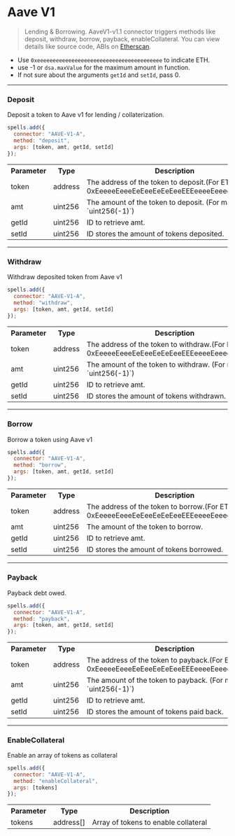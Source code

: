 # Aave V1
> Lending & Borrowing.
AaveV1-v1.1 connector triggers methods like deposit, withdraw, borrow, payback, enableCollateral. You can view details like source code, ABIs on [Etherscan](https://etherscan.io/address/0x612c5ca43230d9f97a0ac87e4420f66b8df97e9d#code).

- Use `0xeeeeeeeeeeeeeeeeeeeeeeeeeeeeeeeeeeeeeeee` to indicate ETH.
- use -1 or `dsa.maxValue` for the maximum amount in function.
- If not sure about the arguments `getId` and `setId`, pass 0.

---

### Deposit

Deposit a token to Aave v1 for lending / collaterization.

```javascript
spells.add({
  connector: "AAVE-V1-A",
  method: "deposit",
  args: [token, amt, getId, setId]
});
```

<table class="table">
  <tr>
    <th>Parameter</th>
    <th>Type</th>
    <th>Description</th>
  </tr>
   <tr>
     <td><Badge>token</Badge></td>
     <td><Badge>address</Badge></td>
     <td>The address of the token to deposit.(For ETH: 0xEeeeeEeeeEeEeeEeEeEeeEEEeeeeEeeeeeeeEEeE)</td>
   <tr>
   <tr>
     <td><Badge>amt</Badge></td>
     <td><Badge>uint256</Badge></td>
     <td>The amount of the token to deposit. (For max: `uint256(-1)`)</td>
   <tr>
   <tr>
     <td><Badge>getId</Badge></td>
     <td><Badge>uint256</Badge></td>
     <td>ID to retrieve amt.</td>
   <tr>
   <tr>
     <td><Badge>setId</Badge></td>
     <td><Badge>uint256</Badge></td>
     <td>ID stores the amount of tokens deposited.</td>
   <tr>
</table>

---

### Withdraw

Withdraw deposited token from Aave v1

```javascript
spells.add({
  connector: "AAVE-V1-A",
  method: "withdraw",
  args: [token, amt, getId, setId]
});
```

<table class="table">
  <tr>
    <th>Parameter</th>
    <th>Type</th>
    <th>Description</th>
  </tr>
   <tr>
     <td><Badge>token</Badge></td>
     <td><Badge>address</Badge></td>
     <td>The address of the token to withdraw.(For ETH: 0xEeeeeEeeeEeEeeEeEeEeeEEEeeeeEeeeeeeeEEeE)</td>
   <tr>
   <tr>
     <td><Badge>amt</Badge></td>
     <td><Badge>uint256</Badge></td>
     <td>The amount of the token to withdraw. (For max: `uint256(-1)`)</td>
   <tr>
   <tr>
     <td><Badge>getId</Badge></td>
     <td><Badge>uint256</Badge></td>
     <td>ID to retrieve amt.</td>
   <tr>
   <tr>
     <td><Badge>setId</Badge></td>
     <td><Badge>uint256</Badge></td>
     <td>ID stores the amount of tokens withdrawn.</td>
   <tr>
</table>

---

### Borrow

Borrow a token using Aave v1

```javascript
spells.add({
  connector: "AAVE-V1-A",
  method: "borrow",
  args: [token, amt, getId, setId]
});
```

<table class="table">
  <tr>
    <th>Parameter</th>
    <th>Type</th>
    <th>Description</th>
  </tr>
   <tr>
     <td><Badge>token</Badge></td>
     <td><Badge>address</Badge></td>
     <td>The address of the token to borrow.(For ETH: 0xEeeeeEeeeEeEeeEeEeEeeEEEeeeeEeeeeeeeEEeE)</td>
   <tr>
   <tr>
     <td><Badge>amt</Badge></td>
     <td><Badge>uint256</Badge></td>
     <td>The amount of the token to borrow.</td>
   <tr>
   <tr>
     <td><Badge>getId</Badge></td>
     <td><Badge>uint256</Badge></td>
     <td>ID to retrieve amt.</td>
   <tr>
   <tr>
     <td><Badge>setId</Badge></td>
     <td><Badge>uint256</Badge></td>
     <td>ID stores the amount of tokens borrowed.</td>
   <tr>
</table>

---

### Payback

Payback debt owed.

```javascript
spells.add({
  connector: "AAVE-V1-A",
  method: "payback",
  args: [token, amt, getId, setId]
});
```

<table class="table">
  <tr>
    <th>Parameter</th>
    <th>Type</th>
    <th>Description</th>
  </tr>
   <tr>
     <td><Badge>token</Badge></td>
     <td><Badge>address</Badge></td>
     <td>The address of the token to payback.(For ETH: 0xEeeeeEeeeEeEeeEeEeEeeEEEeeeeEeeeeeeeEEeE)</td>
   <tr>
   <tr>
     <td><Badge>amt</Badge></td>
     <td><Badge>uint256</Badge></td>
     <td>The amount of the token to payback. (For max: `uint256(-1)`)</td>
   <tr>
   <tr>
     <td><Badge>getId</Badge></td>
     <td><Badge>uint256</Badge></td>
     <td>ID to retrieve amt.</td>
   <tr>
   <tr>
     <td><Badge>setId</Badge></td>
     <td><Badge>uint256</Badge></td>
     <td>ID stores the amount of tokens paid back.</td>
   <tr>
</table>

---

### EnableCollateral

Enable an array of tokens as collateral

```javascript
spells.add({
  connector: "AAVE-V1-A",
  method: "enableCollateral",
  args: [tokens]
});
```

<table class="table">
  <tr>
    <th>Parameter</th>
    <th>Type</th>
    <th>Description</th>
  </tr>
   <tr>
     <td><Badge>tokens</Badge></td>
     <td><Badge>address[]</Badge></td>
     <td>Array of tokens to enable collateral</td>
   <tr>
</table>